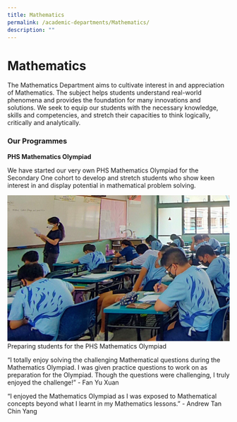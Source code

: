 ```yaml
---
title: Mathematics
permalink: /academic-departments/Mathematics/
description: ""
---
```

# **Mathematics**

The Mathematics Department aims to cultivate interest in and appreciation of Mathematics. The subject helps students understand real-world phenomena and provides the foundation for many innovations and solutions. We seek to equip our students with the necessary knowledge, skills and competencies, and stretch their capacities to think logically, critically and analytically. 

### Our Programmes

**PHS Mathematics Olympiad** 
  
We have started our very own PHS Mathematics Olympiad for the Secondary One cohort to develop and stretch students who show keen interest in and display potential in mathematical problem solving.

![](/images/Math.jpg)
Preparing students for the PHS Mathematics Olympiad

“I totally enjoy solving the challenging Mathematical questions during the Mathematics Olympiad. I was given practice questions to work on as preparation for the Olympiad. Though the questions were challenging, I truly enjoyed the challenge!” - Fan Yu Xuan

“I enjoyed the Mathematics Olympiad as I was exposed to Mathematical concepts beyond what I learnt in my Mathematics lessons.” - Andrew Tan Chin Yang